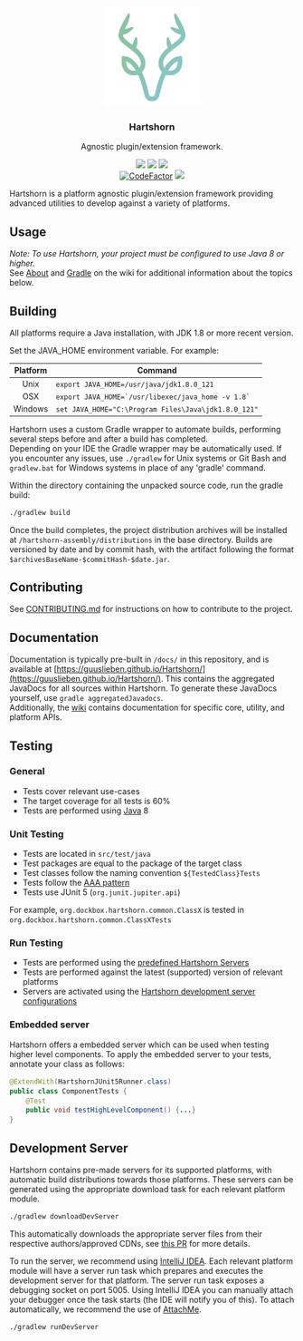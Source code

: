 <p align="center">
	<img alt="Hartshorn" src="./hartshorn-assembly/images/logo.png" height="175" />
	<h3 align="center">Hartshorn</h3>
	<p align="center">Agnostic plugin/extension framework.</p>
	<p align="center">
		<a href="https://guuslieben.github.io/Hartshorn/"><img src="https://github.com/GuusLieben/Hartshorn/workflows/JavaDocs/badge.svg"></a>
		<img src="https://github.com/GuusLieben/Hartshorn/workflows/Build/badge.svg">
		<img src="https://github.com/GuusLieben/Hartshorn/workflows/Tests/badge.svg"><br>
        <a href="https://www.codefactor.io/repository/github/guuslieben/hartshorn"><img src="https://www.codefactor.io/repository/github/guuslieben/hartshorn/badge?s=4dbef3a95ba6db638d3a86f7ffd5ff08eabdfcf4" alt="CodeFactor" /></a>
		<a href="https://www.gnu.org/licenses/lgpl-2.1"><img src="https://img.shields.io/badge/License-LGPL%20v2.1-blue.svg"></a>
	</p>
</p>

Hartshorn is a platform agnostic plugin/extension framework providing advanced utilities to develop against a variety of platforms.

## Usage
_Note: To use Hartshorn, your project must be configured to use Java 8 or higher._  
See [About](https://github.com/GuusLieben/Hartshorn/wiki) and [Gradle](https://github.com/GuusLieben/Hartshorn/wiki/Gradle) on the wiki
for additional information about the topics below.

## Building
All platforms require a Java installation, with JDK 1.8 or more recent version.

Set the JAVA\_HOME environment variable. For example:

| Platform | Command |
| :---: | --- |
|  Unix    | ``export JAVA_HOME=/usr/java/jdk1.8.0_121``            |
|  OSX     | ``export JAVA_HOME=`/usr/libexec/java_home -v 1.8` ``  |
|  Windows | ``set JAVA_HOME="C:\Program Files\Java\jdk1.8.0_121"`` |

Hartshorn uses a custom Gradle wrapper to automate builds, performing several steps before and after a build has completed.  
Depending on your IDE the Gradle wrapper may be automatically used. If you encounter any issues, use `./gradlew` for Unix systems or Git Bash and `gradlew.bat` for Windows systems in place of any 'gradle' command.  

Within the directory containing the unpacked source code, run the gradle build:
```bash
./gradlew build
```

Once the build completes, the project distribution archives will be installed at `/hartshorn-assembly/distributions` in the base directory. 
Builds are versioned by date and by commit hash, with the artifact following the format `$archivesBaseName-$commitHash-$date.jar`.

## Contributing
See [CONTRIBUTING.md](https://github.com/GuusLieben/Hartshorn/blob/hartshorn-main/CONTRIBUTING.md) for instructions on how to contribute to the project.

## Documentation
Documentation is typically pre-built in `/docs/` in this repository, and is available at 
[https://guuslieben.github.io/Hartshorn/](https://guuslieben.github.io/Hartshorn/). This contains the aggregated JavaDocs for
all sources within Hartshorn. To generate these JavaDocs yourself, use `gradle aggregatedJavadocs`.  
Additionally, the [wiki](https://github.com/GuusLieben/Hartshorn/wiki) contains documentation for specific core, utility, and platform APIs.

## Testing
### General
- Tests cover relevant use-cases
- The target coverage for all tests is 60%
- Tests are performed using [Java](https://www.oracle.com/java/technologies/javase/javase-jdk8-downloads.html) 8

### Unit Testing
- Tests are located in `src/test/java`
- Test packages are equal to the package of the target class
- Test classes follow the naming convention `${TestedClass}Tests`
- Tests follow the [AAA pattern](https://medium.com/@pjbgf/title-testing-code-ocd-and-the-aaa-pattern-df453975ab80)
- Tests use JUnit 5 (`org.junit.jupiter.api`)

For example, `org.dockbox.hartshorn.common.ClassX` is tested in `org.dockbox.hartshorn.common.ClassXTests`

### Run Testing
- Tests are performed using the [predefined Hartshorn Servers](https://github.com/GuusLieben/Hartshorn-Servers)
- Tests are performed against the latest (supported) version of relevant platforms
- Servers are activated using the [Hartshorn development server configurations](https://github.com/GuusLieben/Hartshorn/wiki/Gradle#development-server)

### Embedded server
Hartshorn offers a embedded server which can be used when testing higher level components. To apply the embedded server to your tests, annotate your class as follows:
```java
@ExtendWith(HartshornJUnit5Runner.class)
public class ComponentTests {
    @Test
    public void testHighLevelComponent() {...}
}
```

## Development Server
Hartshorn contains pre-made servers for its supported platforms, with automatic build distributions towards those platforms. 
These servers can be generated using the appropriate download task for each relevant platform module.
```bash
./gradlew downloadDevServer
```
This automatically downloads the appropriate server files from their respective authors/approved CDNs, see [this PR](https://github.com/GuusLieben/Hartshorn/pull/214) for more details.

To run the server, we recommend using [IntelliJ IDEA](https://www.jetbrains.com/idea/). 
Each relevant platform module will have a server run task which prepares and executes the development server for that platform.
The server run task exposes a debugging socket on port 5005. Using IntelliJ IDEA you can manually attach your debugger once the task starts
(the IDE will notify you of this). To attach automatically, we recommend the use of [AttachMe](https://plugins.jetbrains.com/plugin/13263-attachme).
```bash
./gradlew runDevServer
```
